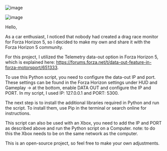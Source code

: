 ![image](https://github.com/user-attachments/assets/be40c686-ee25-4e31-9ec9-915630f90581)

![image](https://github.com/user-attachments/assets/38151b74-3e92-4d16-a354-990776c65068)

Hello,

As a car enthusiast, I noticed that nobody had created a drag race monitor for Forza Horizon 5, so I decided to make my own and share it with the Forza Horizon 5 community.

For this project, I utilized the Telemetry data-out option in Forza Horizon 5, which is explained here: https://forums.forza.net/t/data-out-feature-in-forza-motorsport/651333.

To use this Python script, you need to configure the data-out IP and port. These settings can be found in the Forza Horizon settings under HUD and Gameplay -> at the bottom, enable DATA OUT and configure the IP and PORT. In my script, I used IP: 127.0.0.1 and PORT: 5300.

The next step is to install the additional libraries required in Python and run the script. To install them, use Pip in the terminal or search online for instructions.

This script can also be used with an Xbox, you need to add the IP and PORT as described above and run the Python script on a Computer.
note: to do this the Xbox needs to be on the same network as the computer.

This is an open-source project, so feel free to make your own adjustments.
